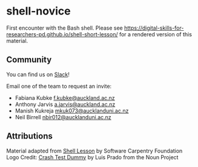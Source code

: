 shell-novice
============

First encounter with the Bash shell.  Please see <https://digital-skills-for-researchers-pd.github.io/shell-short-lesson/> for a rendered version of this material.


## Community

You can find us on [Slack](https://digital-skills-2017.slack.com/)!

Email one of the team to request an invite:

- Fabiana Kubke [f.kubke@auckland.ac.nz](mailto:"f.kubke@auckland.ac.nz")
- Anthony Jarvis [a.jarvis@auckland.ac.nz](mailto:"a.jarvis@auckland.ac.nz")
- Manish Kukreja [mkuk073@aucklanduni.ac.nz](mailto:"mkuk073@aucklanduni.ac.nz")
- Neil Birrell [nbir012@aucklanduni.ac.nz](mailto:"nbir012@aucklanduni.ac.nz")



## Attributions

Material adapted from [Shell Lesson](http://swcarpentry.github.io/shell-novice/) by Software Carpentry Foundation  
Logo Credit: [Crash Test Dummy](https://thenounproject.com/term/crash-test-dummy/4954/) by Luis Prado from the Noun Project
